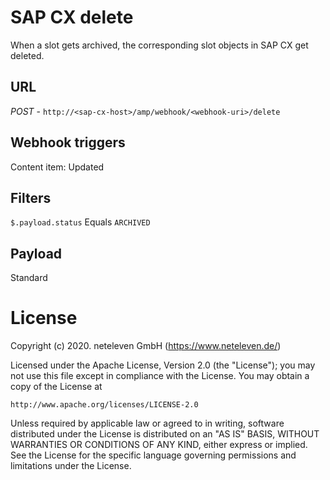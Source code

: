 # SAP CX delete
When a slot gets archived, the corresponding slot objects in SAP CX get deleted.

## URL
*POST* - `http://<sap-cx-host>/amp/webhook/<webhook-uri>/delete`

## Webhook triggers
Content item: Updated

## Filters
`$.payload.status` Equals `ARCHIVED`

## Payload
Standard

# License
Copyright (c) 2020. neteleven GmbH (https://www.neteleven.de/)

Licensed under the Apache License, Version 2.0 (the "License");
you may not use this file except in compliance with the License.
You may obtain a copy of the License at

    http://www.apache.org/licenses/LICENSE-2.0

Unless required by applicable law or agreed to in writing, software
distributed under the License is distributed on an "AS IS" BASIS,
WITHOUT WARRANTIES OR CONDITIONS OF ANY KIND, either express or implied.
See the License for the specific language governing permissions and
limitations under the License.
